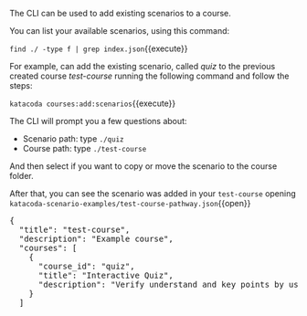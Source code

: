 The CLI can be used to add existing scenarios to a course.

You can list your available scenarios, using this command:

`find ./ -type f | grep index.json`{{execute}}

For example, can add the existing scenario, called *quiz* to the previous created course *test-course* running the following command and follow the steps:

`katacoda courses:add:scenarios`{{execute}}

The CLI will prompt you a few questions about:

- Scenario path: type `./quiz`
- Course path: type `./test-course`

And then select if you want to copy or move the scenario to the course folder.

After that, you can see the scenario was added in your `test-course` opening `katacoda-scenario-examples/test-course-pathway.json`{{open}}

<pre class="file">
{
  "title": "test-course",
  "description": "Example course",
  "courses": [
    {
      "course_id": "quiz",
      "title": "Interactive Quiz",
      "description": "Verify understand and key points by using an interactive quiz"
    }
  ]
</pre>